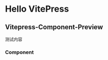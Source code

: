 # Hello VitePress

## Vitepress-Component-Preview

测试内容

<demo-preview title="Button 按钮" path="./DemoShow.vue"  description="There are primary button, default button, dashed button, text button and link button in antd"></demo-preview>

### Component
